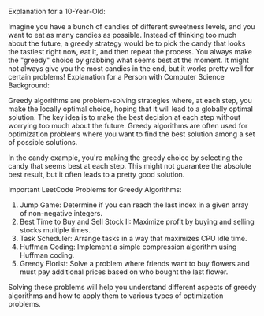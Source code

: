 Explanation for a 10-Year-Old:

Imagine you have a bunch of candies of different sweetness levels, and you want to eat as many candies as possible. Instead of thinking too much about the future, a greedy strategy would be to pick the candy that looks the tastiest right now, eat it, and then repeat the process. You always make the "greedy" choice by grabbing what seems best at the moment. It might not always give you the most candies in the end, but it works pretty well for certain problems!
Explanation for a Person with Computer Science Background:

Greedy algorithms are problem-solving strategies where, at each step, you make the locally optimal choice, hoping that it will lead to a globally optimal solution. The key idea is to make the best decision at each step without worrying too much about the future. Greedy algorithms are often used for optimization problems where you want to find the best solution among a set of possible solutions.

In the candy example, you're making the greedy choice by selecting the candy that seems best at each step. This might not guarantee the absolute best result, but it often leads to a pretty good solution.

Important LeetCode Problems for Greedy Algorithms:

1. Jump Game: Determine if you can reach the last index in a given array of non-negative integers.
2. Best Time to Buy and Sell Stock II: Maximize profit by buying and selling stocks multiple times.
3. Task Scheduler: Arrange tasks in a way that maximizes CPU idle time.
4. Huffman Coding: Implement a simple compression algorithm using Huffman coding.
5. Greedy Florist: Solve a problem where friends want to buy flowers and must pay additional prices based on who bought the last flower.

Solving these problems will help you understand different aspects of greedy algorithms and how to apply them to various types of optimization problems.